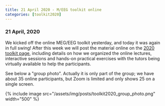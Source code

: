 ```yaml
---
title: 21 April 2020 - M/EEG toolkit online
categories: [toolkit2020]
---
```


### 21 April, 2020

We kicked off the online MEG/EEG toolkit yesterday, and today it was again in full swing! After this week we will post the material online on the [2020 toolkit page](/workshop/toolkit2020), including details on how we organized the online lectures, interactive sessions and hands-on practical exercises with the tutors being virtually available to help the participants.

See below a "group photo". Actually it is only part of the group; we have about 35 online participants, but Zoom is limited and only shows 25 on a single screen.

{% include image src="/assets/img/posts/toolkit2020_group_photo.png" width="500" %}
